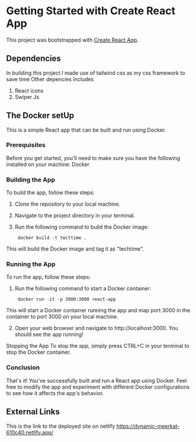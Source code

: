 # Getting Started with Create React App

This project was bootstrapped with [Create React App](https://github.com/facebook/create-react-app).

## Dependencies

In building this project I made use of tailwind css as my css framework to save time
Other depencies includes 

1. React icons
2. Swiper Js

## The Docker setUp

This is a simple React app that can be built and run using Docker.

### Prerequisites
Before you get started, you'll need to make sure you have the following installed on your machine:
Docker

### Building the App
To build the app, follow these steps:

1. Clone the repository to your local machine.

2. Navigate to the project directory in your terminal.

3. Run the following command to build the Docker image:

        docker build -t tecttime .

This will build the Docker image and tag it as "techtime".

### Running the App

To run the app, follow these steps:

1. Run the following command to start a Docker container:

        docker run -it -p 3000:3000 react-app
This will start a Docker container running the app and map port 3000 in the container to port 3000 on your local machine.

2. Open your web browser and navigate to http://localhost:3000. You should see the app running!

Stopping the App
To stop the app, simply press CTRL+C in your terminal to stop the Docker container.

### Conclusion
That's it! You've successfully built and run a React app using Docker. Feel free to modify the app and experiment with different Docker configurations to see how it affects the app's behavior.






## External Links

This is the link to the deployed site on netlify
https://dynamic-meerkat-610c40.netlify.app/

